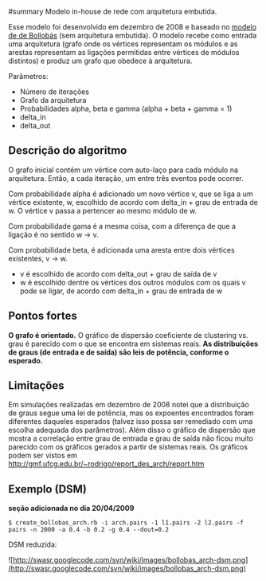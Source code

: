 ﻿#summary Modelo in-house de rede com arquitetura embutida.

Esse modelo foi desenvolvido em dezembro de 2008 e baseado no [modelo de de Bollobás](ReviewBollobas2003.md) (sem arquitetura embutida). O modelo recebe como entrada uma arquitetura (grafo onde os vértices representam os módulos e as arestas representam as ligações permitidas entre vértices de módulos distintos) e produz um grafo que obedece à arquitetura.

Parâmetros:
  * Número de iterações
  * Grafo da arquitetura
  * Probabilidades alpha, beta e gamma (alpha + beta + gamma = 1)
  * delta\_in
  * delta\_out

## Descrição do algoritmo ##

O grafo inicial contém um vértice com auto-laço para cada módulo na arquitetura. Então, a cada iteração, um entre três eventos pode ocorrer.

Com probabilidade alpha é adicionado um novo vértice v, que se liga a um vértice existente, w, escolhido de acordo com delta\_in + grau de entrada de w. O vértice v passa a pertencer ao mesmo módulo de w.

Com probabilidade gama é a mesma coisa, com a diferença de que a ligação é no sentido w -> v.

Com probabilidade beta, é adicionada uma aresta entre dois vértices existentes, v -> w.
  * v é escolhido de acordo com delta\_out + grau de saída de v
  * w é escolhido dentre os vértices dos outros módulos com os quais v pode se ligar, de acordo com delta\_in + grau de entrada de w

## Pontos fortes ##

**O grafo é orientado.** O gráfico de dispersão coeficiente de clustering vs. grau é parecido com o que se encontra em sistemas reais.
**As distribuições de graus (de entrada e de saída) são leis de potência, conforme o esperado.**

## Limitações ##

Em simulações realizadas em dezembro de 2008 notei que a distribuição de graus segue uma lei de potência, mas os expoentes encontrados foram diferentes daqueles esperados (talvez isso possa ser remediado com uma escolha adequada dos parâmetros). Além disso o gráfico de dispersão que mostra a correlação entre grau de entrada e grau de saída não ficou muito parecido com os gráficos gerados a partir de sistemas reais. Os gráficos podem ser vistos em http://gmf.ufcg.edu.br/~rodrigo/report_des_arch/report.htm

## Exemplo (DSM) ##
**seção adicionada no dia 20/04/2009**

```
$ create_bollobas_arch.rb -i arch.pairs -1 l1.pairs -2 l2.pairs -f pairs -n 2000 -a 0.4 -b 0.2 -g 0.4 --dout=0.2
```

DSM reduzida:

![http://swasr.googlecode.com/svn/wiki/images/bollobas_arch-dsm.png](http://swasr.googlecode.com/svn/wiki/images/bollobas_arch-dsm.png)